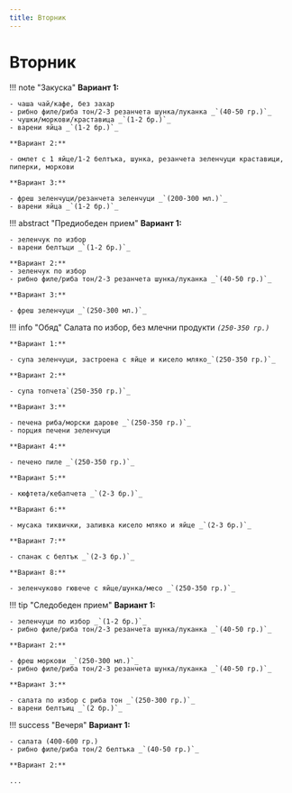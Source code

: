 ```yaml
---
title: Вторник
---
```


Вторник
===

!!! note "Закуска"
    **Вариант 1:**

    - чаша чай/кафе, без захар
    - рибно филе/риба тон/2-3 резанчета шунка/луканка _`(40-50 гр.)`_
    - чушки/моркови/краставица _`(1-2 бр.)`_
    - варени яйца _`(1-2 бр.)`_

    **Вариант 2:**

    - омлет с 1 яйце/1-2 белтъка, шунка, резанчета зеленчуци краставици, пиперки, моркови

    **Вариант 3:**
    
    - фреш зеленчуци/резанчета зеленчуци _`(200-300 мл.)`_
    - варени яйца _`(1-2 бр.)`_


!!! abstract "Предиобеден прием"
    **Вариант 1:**

    - зеленчук по избор
    - варени белтъци _`(1-2 бр.)`_
    
    **Вариант 2:**
    - зеленчук по избор
    - рибно филе/риба тон/2-3 резанчета шунка/луканка _`(40-50 гр.)`_

    **Вариант 3:**

    - фреш зеленчуци _`(250-300 мл.)`_

!!! info "Обяд"
    Салата по избор, без млечни продукти _`(250-350 гр.)`_
    
    **Вариант 1:**

    - супа зеленчуци, застроена с яйце и кисело мляко_`(250-350 гр.)`_

    **Вариант 2:**

    - супа топчета`(250-350 гр.)`_

    **Вариант 3:**

    - печена риба/морски дарове _`(250-350 гр.)`_
    - порция печени зеленчуци

    **Вариант 4:**

    - печено пиле _`(250-350 гр.)`_

    **Вариант 5:**

    - кюфтета/кебапчета _`(2-3 бр.)`_

    **Вариант 6:**

    - мусака тиквички, заливка кисело мляко и яйце _`(2-3 бр.)`_

    **Вариант 7:**

    - спанак с белтък _`(2-3 бр.)`_

    **Вариант 8:**

    - зеленчуково гювече с яйце/шунка/месо _`(250-350 гр.)`_


!!! tip "Следобеден прием"
    **Вариант 1:**

    - зеленчуци по избор _`(1-2 бр.)`_
    - рибно филе/риба тон/2-3 резанчета шунка/луканка _`(40-50 гр.)`_

    **Вариант 2:**

    - фреш моркови _`(250-300 мл.)`_
    - рибно филе/риба тон/2-3 резанчета шунка/луканка _`(40-50 гр.)`_

    **Вариант 3:**

    - салата по избор с риба тон _`(250-300 гр.)`_
    - варени белтъиц _`(2 бр.)`_

!!! success "Вечеря"
    **Вариант 1:**

    - салата (400-600 гр.)
    - рибно филе/риба тон/2 белтъка _`(40-50 гр.)`_

    **Вариант 2:**

    ...
